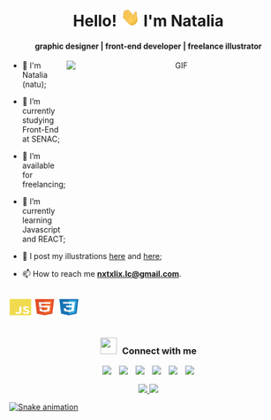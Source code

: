 <div align="center">
<h1 align="center">Hello! <img width="35" src="https://github.com/1999AZZAR/1999AZZAR/blob/main/resources/img/waving.gif"> I'm Natalia</h1>
<h4 align="center">graphic designer | front-end developer | freelance illustrator</div>

<a target="_blank" align="center">
  <img align="right" top="500" height="300" width="400" alt="GIF" src="https://64.media.tumblr.com/49613e4c05dc98aece3f3ec96c3c8293/9504cc2f806e6d40-a5/s640x960/bd352d60e2ca286ace6b3a85d043b653202fc984.pnj">
</a>

- 🌸 I'm Natalia (natu);

- 🔭 I’m currently studying Front-End at SENAC;

- 🤝 I’m available for freelancing;

- 🌱 I’m currently learning Javascript and REACT;



- 💬 I post my illustrations <a href="https://www.instagram.com/natulims/">here</a> and <a href="https://www.deviantart.com/natulims">here</a>;

- 📫 How to reach me **nxtxlix.lc@gmail.com**.

<div style="display: inline_block"><br>
  <img align="center" alt="" height="30" width="40" src="https://raw.githubusercontent.com/devicons/devicon/master/icons/javascript/javascript-plain.svg">
  <img align="center" alt="" height="30" width="40" src="https://raw.githubusercontent.com/devicons/devicon/master/icons/html5/html5-original.svg">
  <img align="center" alt="" height="30" width="40" src="https://raw.githubusercontent.com/devicons/devicon/master/icons/css3/css3-original.svg">
</div>
<br/>
<h3 align="center" > <img src="https://media.giphy.com/media/iY8CRBdQXODJSCERIr/giphy.gif" width="30" height="30" style="margin-right: 10px;">Connect with me</h3>

<p align="center">

<a target="_blank" href="https://www.instagram.com/natulims/">
			<img src="https://64.media.tumblr.com/5d88a13349aa345bc55464f185721619/d0adaaf3dfaa9d80-ee/s75x75_c1/a61ffb6fefbfb4ad0028a374bd884da9021bdb7b.pnj"  width=35></a>
        <a style="margin-left: 10px;" target="_blank" href="https://github.com/natulims">
		<img src="https://64.media.tumblr.com/85b957027e3c5b4bafade1b6ed7d73ed/d0adaaf3dfaa9d80-41/s75x75_c1/d2bf90988a40575f5d7723ecf8ff607f3c66bc5b.pnj" width=35></a>
		<a style="margin-left: 10px;" target="_blank" href="https://ko-fi.com/natulims">
				<img src="https://64.media.tumblr.com/76640b7bd8ad9a8d3e01fca9212fff78/d0adaaf3dfaa9d80-d9/s75x75_c1/dbb92967a34e1fdc9879108e75ff64cc0306d2ba.pnj" width=38></a>
	   <a style="margin-left: 10px;" target="_blank" href="https://www.deviantart.com/natulims">
					<img src="https://64.media.tumblr.com/cda31a63cda8001aab4e851c14c917f9/d0adaaf3dfaa9d80-cc/s75x75_c1/fd73bf7c7a00a40485faa31187c2be72f588aedf.pnj" width=35></a>
        <a style="margin-left: 10px;" target="_blank" href="https://www.linkedin.com/in/nxtxlixlc/">
			<img src="https://64.media.tumblr.com/202a085de6dd5002147035bf196c798a/d0adaaf3dfaa9d80-73/s75x75_c1/b35bcc0321ba1bb4bf085d8104d654f14166a487.pnj"  width=35></a>
		<a style="margin-left: 10px;" target="_blank" href="https://twitter.com/natulims">
			<img src="https://64.media.tumblr.com/51413e4efdc52ca751ea431c40f70f90/d0adaaf3dfaa9d80-99/s75x75_c1/dd681d3cd9d169753a017e79b5d38b73eb05f078.pnj" width=35 ></a><br>
            <div align="center">
  <a href="https://github.com/natulims">
  <img height="175em" src="https://github-readme-stats.vercel.app/api?username=natulims&show_icons=true&theme=kacho_ga&include_all_commits=true&count_private=true"/>
  <img height="180em" src="https://github-readme-stats.vercel.app/api/top-langs/?username=natulims&layout=compact&langs_count=7&theme=kacho_ga"/>
</div>

![Snake animation](https://github.com/natulims/natulims/blob/output/github-contribution-grid-snake.svg)

